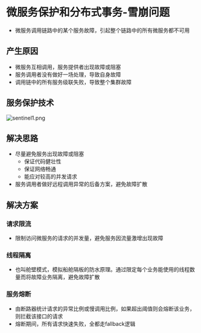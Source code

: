 # 微服务保护和分布式事务-雪崩问题
- 微服务调用链路中的某个服务故障，引起整个链路中的所有微服务都不可用
## 产生原因
- 微服务互相调用，服务提供者出现故障或阻塞
- 服务调用者没有做好一场处理，导致自身故障
- 调用链中的所有服务级联失败，导致整个集群故障
## 服务保护技术
![sentinel1.png](sentinel1.png)
## 解决思路
- 尽量避免服务出现故障或阻塞
  - 保证代码健壮性
  - 保证网络畅通
  - 能应对较高的并发请求
- 服务调用者做好远程调用异常的后备方案，避免故障扩散
## 解决方案
### 请求限流
- 限制访问微服务的请求的并发量，避免服务因流量激增出现故障
### 线程隔离
- 也叫舱壁模式，模拟船舱隔板的防水原理。通过限定每个业务能使用的线程数量而将故障业务隔离，避免故障扩散
### 服务熔断
- 由断路器统计请求的异常比例或慢调用比例，如果超出阈值则会熔断该业务，则拦截该接口的请求
- 熔断期间，所有请求快速失败，全都走fallback逻辑
